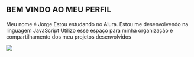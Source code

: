 ## BEM VINDO AO MEU PERFIL

Meu nome é Jorge
Estou estudando no Alura.
Estou me desenvolvendo na linguagem JavaScript
Utilizo esse espaço para minha organização e compartilhamento dos meu projetos desenvolvidos



![](https://pin.it/4ZWkkVOAP)

